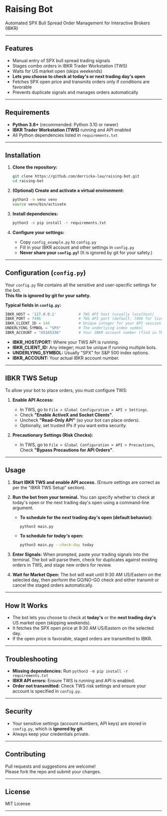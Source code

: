 # Raising Bot

Automated SPX Bull Spread Order Management for Interactive Brokers (IBKR)

---

## Features

- Manual entry of SPX bull spread trading signals
- Stages combo orders in IBKR Trader Workstation (TWS)
- Waits for US market open (skips weekends)
- **Lets you choose to check at today's or next trading day's open**
- Fetches SPX open price and transmits orders only if conditions are favorable
- Prevents duplicate signals and manages orders automatically

---

## Requirements

- **Python 3.8+** (recommended: Python 3.10 or newer)
- **IBKR Trader Workstation (TWS)** running and API enabled
- All Python dependencies listed in `requirements.txt`

---

## Installation

1. **Clone the repository:**
   ```sh
   git clone https://github.com/derricka-lau/raising-bot.git
   cd raising-bot
   ```

2. **(Optional) Create and activate a virtual environment:**
   ```sh
   python3 -m venv venv
   source venv/bin/activate
   ```

3. **Install dependencies:**
   ```sh
   python3 -m pip install -r requirements.txt
   ```

4. **Configure your settings:**
   - Copy `config_example.py` to `config.py`
   - Fill in your IBKR account and other settings in `config.py`
   - **Never share your `config.py`!** (It is ignored by git for your safety.)

---

## Configuration (`config.py`)

Your `config.py` file contains all the sensitive and user-specific settings for the bot.  
**This file is ignored by git for your safety.**

**Typical fields in `config.py`:**
```python
IBKR_HOST = '127.0.0.1'          # TWS API host (usually localhost)
IBKR_PORT = 7496                 # TWS API port (default: 7496 for live, 7497 for paper)
IBKR_CLIENT_ID = 144             # Unique integer for your API session (any number, must be unique per script)
UNDERLYING_SYMBOL = "SPX"        # The underlying index symbol
IBKR_ACCOUNT = "U5345336"        # Your IBKR account number (find in TWS)
```
- **IBKR_HOST/PORT:** Where your TWS API is running.
- **IBKR_CLIENT_ID:** Any integer; must be unique if running multiple bots.
- **UNDERLYING_SYMBOL:** Usually "SPX" for S&P 500 index options.
- **IBKR_ACCOUNT:** Your actual IBKR account number.

---

## IBKR TWS Setup

To allow your bot to place orders, you must configure TWS:

1. **Enable API Access:**
   - In TWS, go to `File > Global Configuration > API > Settings`.
   - Check **"Enable ActiveX and Socket Clients"**.
   - Uncheck **"Read-Only API"** (so your bot can place orders).
   - Optionally, set trusted IPs if you want extra security.

2. **Precautionary Settings (Risk Checks):**
    - In TWS, go to `File > Global Configuration > API > Precautions`, Check **"Bypass Precautions for API Orders"**.

---

## Usage

1.  **Start IBKR TWS and enable API access.** (Ensure settings are correct as per the "IBKR TWS Setup" section).

2.  **Run the bot from your terminal.** You can specify whether to check at today's open or the next trading day's open using a command-line argument.

    *   **To schedule for the *next* trading day's open (default behavior):**
        ```sh
        python3 main.py
        ```

    *   **To schedule for *today's* open:**
        ```sh
        python3 main.py --check-day today
        ```

3.  **Enter Signals:**
    When prompted, paste your trading signals into the terminal. The bot will parse them, check for duplicates against existing orders in TWS, and stage new orders for review.

4.  **Wait for Market Open:**
    The bot will wait until 9:30 AM US/Eastern on the selected day, then perform the GO/NO-GO check and either transmit or cancel the staged orders automatically.

---

## How It Works

- The bot lets you choose to check at **today's** or the **next trading day's** US market open (skipping weekends).
- It fetches the SPX open price at 9:30 AM US/Eastern on the selected day.
- If the open price is favorable, staged orders are transmitted to IBKR.

---

## Troubleshooting

- **Missing dependencies:** Run `python3 -m pip install -r requirements.txt`
- **IBKR API errors:** Ensure TWS is running and API is enabled.
- **Order not transmitted:** Check TWS risk settings and ensure your account is specified in `config.py`.

---

## Security

- Your sensitive settings (account numbers, API keys) are stored in `config.py`, which is **ignored by git**.
- Always keep your credentials private.

---

## Contributing

Pull requests and suggestions are welcome!  
Please fork the repo and submit your changes.

---

## License

MIT License

---
